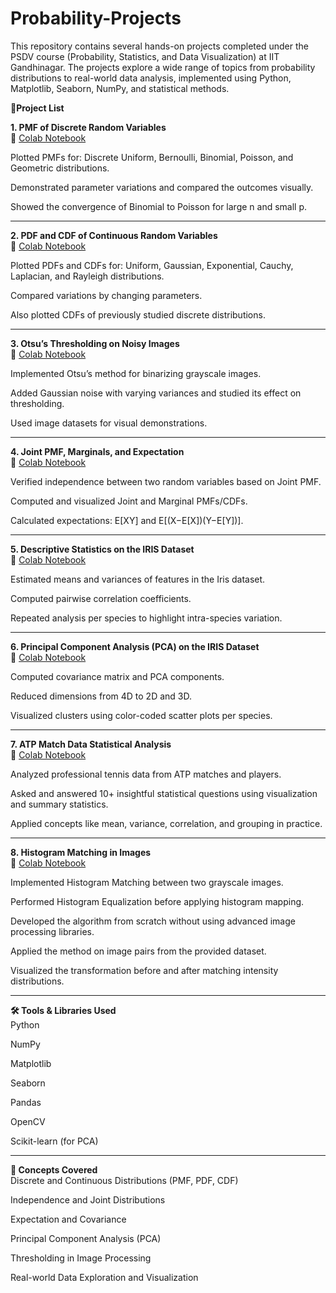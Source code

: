 # Probability-Projects
This repository contains several hands-on projects completed under the PSDV course (Probability, Statistics, and Data Visualization) at IIT Gandhinagar. The projects explore a wide range of topics from probability distributions to real-world data analysis, implemented using Python, Matplotlib, Seaborn, NumPy, and statistical methods.

📂**Project List**  
  
**1. PMF of Discrete Random Variables**  
🔗 [Colab Notebook](https://colab.research.google.com/drive/1_9ZhbXfZMht4br1305vc7r64l0zGGBMV?usp=sharing)  

Plotted PMFs for: Discrete Uniform, Bernoulli, Binomial, Poisson, and Geometric distributions.

Demonstrated parameter variations and compared the outcomes visually.

Showed the convergence of Binomial to Poisson for large n and small p.

***

**2. PDF and CDF of Continuous Random Variables**  
🔗 [Colab Notebook](https://colab.research.google.com/drive/11FZGlG-aC0dTO52yc35LkbHEAcdBfTQM?usp=sharing)  

Plotted PDFs and CDFs for: Uniform, Gaussian, Exponential, Cauchy, Laplacian, and Rayleigh distributions.

Compared variations by changing parameters.

Also plotted CDFs of previously studied discrete distributions.

*** 

**3. Otsu’s Thresholding on Noisy Images**  
🔗 [Colab Notebook](https://colab.research.google.com/drive/1A-nLEqG4AGktBzPc62EKFPVdW9qcOlFY?usp=sharing) 

Implemented Otsu’s method for binarizing grayscale images.

Added Gaussian noise with varying variances and studied its effect on thresholding.

Used image datasets for visual demonstrations.
***
  

**4. Joint PMF, Marginals, and Expectation**  
🔗 [Colab Notebook](https://colab.research.google.com/drive/110T47LI74eau8iDwV-cC0u1RU34-S-0u?usp=sharing)  

Verified independence between two random variables based on Joint PMF.

Computed and visualized Joint and Marginal PMFs/CDFs.

Calculated expectations: E[XY] and E[(X−E[X])(Y−E[Y])].

***
    
**5. Descriptive Statistics on the IRIS Dataset**  
🔗 [Colab Notebook](https://colab.research.google.com/drive/1iqP7ccyYn4XQJEE0_zuO1gq8iR7Sd5hC?usp=sharing)  

Estimated means and variances of features in the Iris dataset.

Computed pairwise correlation coefficients.

Repeated analysis per species to highlight intra-species variation.
  
 *** 

**6. Principal Component Analysis (PCA) on the IRIS Dataset**  
🔗 [Colab Notebook](https://colab.research.google.com/drive/1vXgh79KGFEazOO4334BQY9OnAcqwOGIl?usp=sharing)  

Computed covariance matrix and PCA components.

Reduced dimensions from 4D to 2D and 3D.

Visualized clusters using color-coded scatter plots per species.

  ***
  

**7. ATP Match Data Statistical Analysis**  
🔗 [Colab Notebook](https://colab.research.google.com/drive/1QOXhGz_QYUulgdChBDq40gvyJZLUJrE8?usp=sharing)  

Analyzed professional tennis data from ATP matches and players.

Asked and answered 10+ insightful statistical questions using visualization and summary statistics.

Applied concepts like mean, variance, correlation, and grouping in practice.
  
  ***


**8. Histogram Matching in Images**  
🔗 [Colab Notebook](https://colab.research.google.com/drive/19Mw0Px4gwoT0PXl1m2yzL2_U9lgnXQpZ?usp=sharing)  

Implemented Histogram Matching between two grayscale images.

Performed Histogram Equalization before applying histogram mapping.

Developed the algorithm from scratch without using advanced image processing libraries.

Applied the method on image pairs from the provided dataset.

Visualized the transformation before and after matching intensity distributions.

  ***
  

**🛠️ Tools & Libraries Used**  
Python

NumPy

Matplotlib

Seaborn

Pandas

OpenCV

Scikit-learn (for PCA)
***

**🧠 Concepts Covered**  
Discrete and Continuous Distributions (PMF, PDF, CDF)

Independence and Joint Distributions

Expectation and Covariance

Principal Component Analysis (PCA)

Thresholding in Image Processing

Real-world Data Exploration and Visualization


